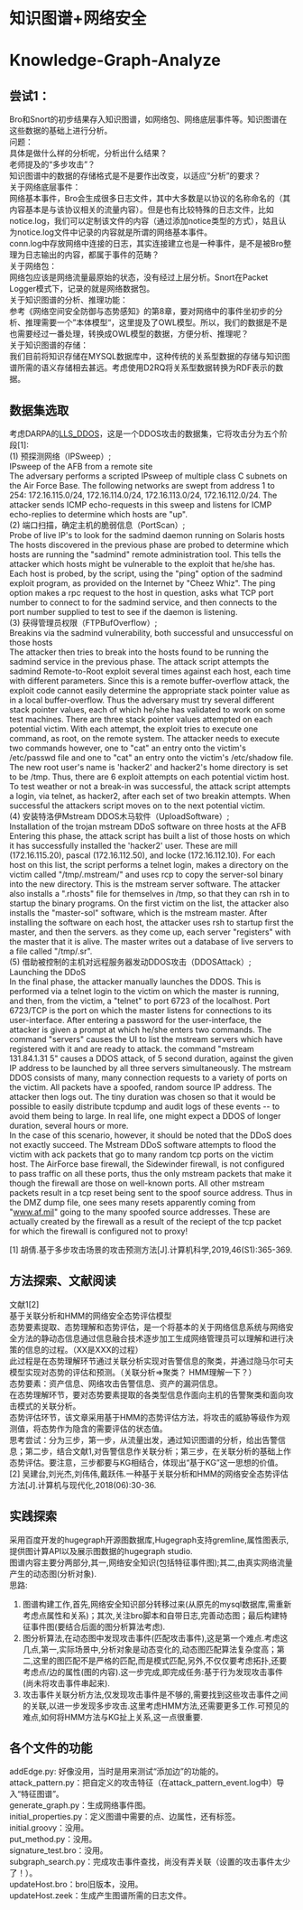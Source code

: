 知识图谱+网络安全
====
# Knowledge-Graph-Analyze
## 尝试1：
Bro和Snort的初步结果存入知识图谱，如网络包、网络底层事件等。知识图谱在这些数据的基础上进行分析。  
问题：  
具体是做什么样的分析呢，分析出什么结果？  
老师提及的“多步攻击”？  
知识图谱中的数据的存储格式是不是要作出改变，以适应“分析”的要求？  
关于网络底层事件：  
网络基本事件，Bro会生成很多日志文件，其中大多数是以协议的名称命名的（其内容基本是与该协议相关的流量内容）。但是也有比较特殊的日志文件，比如notice.log，我们可以定制该文件的内容（通过添加notice类型的方式），姑且认为notice.log文件中记录的内容就是所谓的网络基本事件。  
conn.log中存放网络中连接的日志，其实连接建立也是一种事件，是不是被Bro整理为日志输出的内容，都属于事件的范畴？  
关于网络包：  
网络包应该是网络流量最原始的状态，没有经过上层分析。Snort在Packet Logger模式下，记录的就是网络数据包。  
关于知识图谱的分析、推理功能：  
参考《网络空间安全防御与态势感知》的第8章，要对网络中的事件坐初步的分析、推理需要一个”本体模型“，这里提及了OWL模型。所以，我们的数据是不是也需要经过一番处理，转换成OWL模型的数据，方便分析、推理呢？  
关于知识图谱的存储：  
我们目前将知识存储在MYSQL数据库中，这种传统的关系型数据的存储与知识图谱所需的语义存储相去甚远。考虑使用D2RQ将关系型数据转换为RDF表示的数据。  

## 数据集选取
考虑DARPA的[LLS_DDOS](https://archive.ll.mit.edu/ideval/data/2000/LLS_DDOS_1.0.html)，这是一个DDOS攻击的数据集，它将攻击分为五个阶段[1]:  
(1) 预探测网络（IPSweep）;  
IPsweep of the AFB from a remote site  
The adversary performs a scripted IPsweep of multiple class C subnets on the Air Force Base. The following networks are swept from address 1 to 254: 172.16.115.0/24, 172.16.114.0/24, 172.16.113.0/24, 172.16.112.0/24. The attacker sends ICMP echo-requests in this sweep and listens for ICMP echo-replies to determine which hosts are "up".  
(2) 端口扫描，确定主机的脆弱信息（PortScan）;  
Probe of live IP's to look for the sadmind daemon running on Solaris hosts  
The hosts discovered in the previous phase are probed to determine which hosts are running the "sadmind" remote administration tool. This tells the attacker which hosts might be vulnerable to the exploit that he/she has. Each host is probed, by the script, using the "ping" option of the sadmind exploit program, as provided on the Internet by "Cheez Whiz". The ping option makes a rpc request to the host in question, asks what TCP port number to connect to for the sadmind service, and then connects to the port number supplied to test to see if the daemon is listening.  
(3) 获得管理员权限（FTPBufOverflow）;  
Breakins via the sadmind vulnerability, both successful and unsuccessful on those hosts  
The attacker then tries to break into the hosts found to be running the sadmind service in the previous phase. The attack script attempts the sadmind Remote-to-Root exploit several times against each host, each time with different parameters. Since this is a remote buffer-overflow attack, the exploit code cannot easily determine the appropriate stack pointer value as in a local buffer-overflow. Thus the adversary must try several different stack pointer values, each of which he/she has validated to work on some test machines. There are three stack pointer values attempted on each potential victim. With each attempt, the exploit tries to execute one command, as root, on the remote system. The attacker needs to execute two commands however, one to "cat" an entry onto the victim's /etc/passwd file and one to "cat" an entry onto the victim's /etc/shadow file. The new root user's name is 'hacker2' and hacker2's home directory is set to be /tmp. Thus, there are 6 exploit attempts on each potential victim host. To test weather or not a break-in was successful, the attack script attempts a login, via telnet, as hacker2, after each set of two breakin attempts. When successful the attackers script moves on to the next potential victim.  
(4) 安装特洛伊Mstream DDOS木马软件（UploadSoftware）;  
Installation of the trojan mstream DDoS software on three hosts at the AFB  
Entering this phase, the attack script has built a list of those hosts on which it has successfully installed the 'hacker2' user. These are mill (172.16.115.20), pascal (172.16.112.50), and locke (172.16.112.10). For each host on this list, the script performs a telnet login, makes a directory on the victim called "/tmp/.mstream/" and uses rcp to copy the server-sol binary into the new directory. This is the mstream server software. The attacker also installs a ".rhosts" file for themselves in /tmp, so that they can rsh in to startup the binary programs. On the first victim on the list, the attacker also installs the "master-sol" software, which is the mstream master. After installing the software on each host, the attacker uses rsh to startup first the master, and then the servers. as they come up, each server "registers" with the master that it is alive. The master writes out a database of live servers to a file called "/tmp/.sr".  
(5) 借助被控制的主机对远程服务器发动DDOS攻击（DDOSAttack）;  
Launching the DDoS  
In the final phase, the attacker manually launches the DDOS. This is performed via a telnet login to the victim on which the master is running, and then, from the victim, a "telnet" to port 6723 of the localhost. Port 6723/TCP is the port on which the master listens for connections to its user-interface. After entering a password for the user-interface, the attacker is given a prompt at which he/she enters two commands. The command "servers" causes the UI to list the mstream servers which have registered with it and are ready to attack. the command "mstream 131.84.1.31 5" causes a DDOS attack, of 5 second duration, against the given IP address to be launched by all three servers simultaneously. The mstream DDOS consists of many, many connection requests to a variety of ports on the victim. All packets have a spoofed, random source IP address. The attacker then logs out. The tiny duration was chosen so that it would be possible to easily distribute tcpdump and audit logs of these events -- to avoid them being to large. In real life, one might expect a DDOS of longer duration, several hours or more.  
In the case of this scenario, however, it should be noted that the DDoS does not exactly succeed. The Mstream DDoS software attempts to flood the victim with ack packets that go to many random tcp ports on the victim host. The AirForce base firewall, the Sidewinder firewall, is not configured to pass traffic on all these ports, thus the only mstream packets that make it though the firewall are those on well-known ports. All other mstream packets result in a tcp reset being sent to the spoof source address. Thus in the DMZ dump file, one sees many resets apparently coming from "www.af.mil" going to the many spoofed source addresses. These are actually created by the firewall as a result of the reciept of the tcp packet for which the firewall is configured not to proxy!  

[1] 胡倩.基于多步攻击场景的攻击预测方法[J].计算机科学,2019,46(S1):365-369.  
 
 ## 方法探索、文献阅读
 文献1[2]  
 基于关联分析和HMM的网络安全态势评估模型  
 态势要素提取、态势理解和态势评估，是一个将基本的关于网络信息系统与网络安全方法的静动态信息通过信息融合技术逐步加工生成网络管理员可以理解和进行决策的信息的过程。（XX是XXX的过程）  
 此过程是在态势理解环节通过关联分析实现对告警信息的聚类，并通过隐马尔可夫模型实现对态势的评估和预测。（关联分析=>聚类？ HMM理解一下？）  
 态势要素：资产信息、网络攻击告警信息、资产的漏洞信息。  
 在态势理解环节，要对态势要素提取的各类型信息作面向主机的告警聚类和面向攻击模式的关联分析。  
 态势评估环节，该文章采用基于HMM的态势评估方法，将攻击的威胁等级作为观测值，将态势作为隐含的需要评估的状态值。  
 思考尝试：分为三步，第一步，从流量出发，通过知识图谱的分析，给出告警信息；第二步，结合文献1,对告警信息作关联分析；第三步，在关联分析的基础上作态势评估。要注意，三步都要与KG相结合，体现出“基于KG”这一思想的价值。  
 [2] 吴建台,刘光杰,刘伟伟,戴跃伟.一种基于关联分析和HMM的网络安全态势评估方法[J].计算机与现代化,2018(06):30-36.  

 ## 实践探索
 采用百度开发的hugegraph开源图数据库,Hugegraph支持gremline,属性图表示,提供图计算API以及展示图数据的hugegraph studio.  
 图谱内容主要分两部分,其一,网络安全知识(包括特征事件图);其二,由真实网络流量产生的动态图(分析对象).  
 思路:  
 1. 图谱构建工作,首先,网络安全知识部分转移过来(从原先的mysql数据库,需重新考虑点属性和关系)；其次,关注bro脚本和自带日志,完善动态图；最后构建特征事件图(要结合后面的图分析算法考虑).  
 2. 图分析算法,在动态图中发现攻击事件(匹配攻击事件),这是第一个难点.考虑这几点,第一,实际场景中,分析对象是动态变化的,动态图匹配算法复杂度高；第二,这里的图匹配不是严格的匹配,而是模式匹配,另外,不仅仅要考虑拓扑,还要考虑点/边的属性(图的内容).这一步完成,即完成任务:基于行为发现攻击事件(尚未将攻击事件串起来).  
 3. 攻击事件关联分析方法,仅发现攻击事件是不够的,需要找到这些攻击事件之间的关联,以进一步发现多步攻击.这里考虑HMM方法,还需要更多工作.可预见的难点,如何将HMM方法与KG扯上关系,这一点很重要.    
## 各个文件的功能
addEdge.py: 好像没用，当时是用来测试“添加边”的功能的。  
attack_pattern.py：把自定义的攻击特征（在attack_pattern_event.log中）导入“特征图谱”。  
generate_graph.py：生成网络事件图。  
initial_properties.py：定义图谱中需要的点、边属性，还有标签。  
initial.groovy：没用。  
put_method.py：没用。  
signature_test.bro：没用。  
subgraph_search.py：完成攻击事件查找，尚没有弄关联（设置的攻击事件太少了！）。  
updateHost.bro：bro旧版本，没用。  
updateHost.zeek：生成产生图谱所需的日志文件。  
